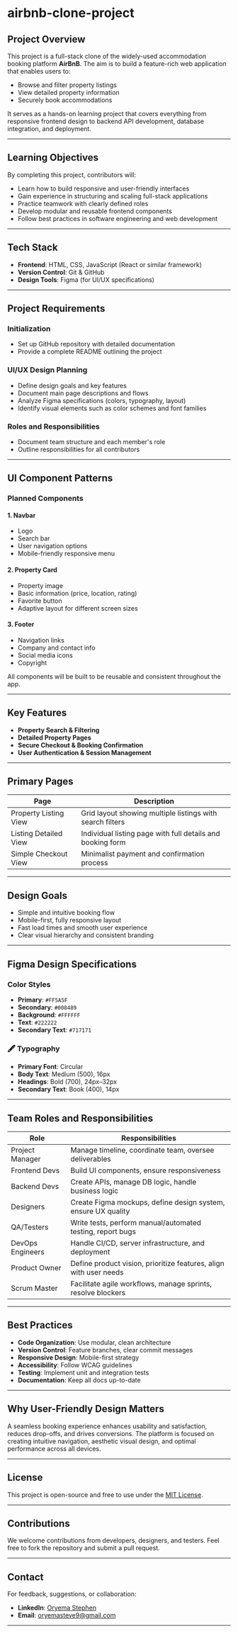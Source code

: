# airbnb-clone-project

## Project Overview

This project is a full-stack clone of the widely-used accommodation booking platform **AirBnB**. The aim is to build a feature-rich web application that enables users to:

- Browse and filter property listings
- View detailed property information
- Securely book accommodations

It serves as a hands-on learning project that covers everything from responsive frontend design to backend API development, database integration, and deployment.

---

## Learning Objectives

By completing this project, contributors will:

- Learn how to build responsive and user-friendly interfaces
- Gain experience in structuring and scaling full-stack applications
- Practice teamwork with clearly defined roles
- Develop modular and reusable frontend components
- Follow best practices in software engineering and web development

---

## Tech Stack

- **Frontend**: HTML, CSS, JavaScript (React or similar framework)
- **Version Control**: Git & GitHub
- **Design Tools**: Figma (for UI/UX specifications)

---

## Project Requirements

### Initialization

- Set up GitHub repository with detailed documentation
- Provide a complete README outlining the project

### UI/UX Design Planning

- Define design goals and key features
- Document main page descriptions and flows
- Analyze Figma specifications (colors, typography, layout)
- Identify visual elements such as color schemes and font families

### Roles and Responsibilities

- Document team structure and each member's role
- Outline responsibilities for all contributors

---

## UI Component Patterns

### Planned Components

#### 1. Navbar
- Logo
- Search bar
- User navigation options
- Mobile-friendly responsive menu

#### 2. Property Card
- Property image
- Basic information (price, location, rating)
- Favorite button
- Adaptive layout for different screen sizes

#### 3. Footer
- Navigation links
- Company and contact info
- Social media icons
- Copyright

All components will be built to be reusable and consistent throughout the app.

---

## Key Features

- **Property Search & Filtering**
- **Detailed Property Pages**
- **Secure Checkout & Booking Confirmation**
- **User Authentication & Session Management**

---

## Primary Pages

| Page                  | Description                                                  |
|-----------------------|--------------------------------------------------------------|
| Property Listing View | Grid layout showing multiple listings with search filters    |
| Listing Detailed View | Individual listing page with full details and booking form   |
| Simple Checkout View  | Minimalist payment and confirmation process                  |

---

## Design Goals

- Simple and intuitive booking flow
- Mobile-first, fully responsive layout
- Fast load times and smooth user experience
- Clear visual hierarchy and consistent branding

---

## Figma Design Specifications

### Color Styles
- **Primary**: `#FF5A5F`
- **Secondary**: `#008489`
- **Background**: `#FFFFFF`
- **Text**: `#222222`
- **Secondary Text**: `#717171`

### 🖋️ Typography
- **Primary Font**: Circular
- **Body Text**: Medium (500), 16px
- **Headings**: Bold (700), 24px–32px
- **Secondary Text**: Book (400), 14px

---

## Team Roles and Responsibilities

| Role             | Responsibilities                                                      |
|------------------|------------------------------------------------------------------------|
| Project Manager   | Manage timeline, coordinate team, oversee deliverables                |
| Frontend Devs     | Build UI components, ensure responsiveness                           |
| Backend Devs      | Create APIs, manage DB logic, handle business logic                   |
| Designers         | Create Figma mockups, define design system, ensure UX quality         |
| QA/Testers        | Write tests, perform manual/automated testing, report bugs            |
| DevOps Engineers  | Handle CI/CD, server infrastructure, and deployment                   |
| Product Owner     | Define product vision, prioritize features, align with user needs     |
| Scrum Master      | Facilitate agile workflows, manage sprints, resolve blockers          |

---

## Best Practices

- **Code Organization**: Use modular, clean architecture
- **Version Control**: Feature branches, clear commit messages
- **Responsive Design**: Mobile-first strategy
- **Accessibility**: Follow WCAG guidelines
- **Testing**: Implement unit and integration tests
- **Documentation**: Keep all docs up-to-date

---

## Why User-Friendly Design Matters

A seamless booking experience enhances usability and satisfaction, reduces drop-offs, and drives conversions. The platform is focused on creating intuitive navigation, aesthetic visual design, and optimal performance across all devices.

---

## License

This project is open-source and free to use under the [MIT License](LICENSE).

---

## Contributions

We welcome contributions from developers, designers, and testers. Feel free to fork the repository and submit a pull request.

---

## Contact

For feedback, suggestions, or collaboration:

- **LinkedIn**: [Oryema Stephen](https://www.linkedin.com/in/oryema-stephen-76b891133/)
- **Email**: oryemasteve9@gmail.com

---

